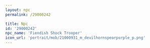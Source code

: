 ```yaml
---
layout: npc
permalink: /29000242

title: Npc
id: '29000242'
npc_name: 'Fiendish Shock Trooper'
icon_url: 'portrait/mob/21000931_m_devilhornspearpurple_p.png'
---
```

